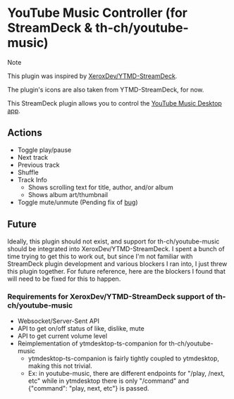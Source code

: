 # YouTube Music Controller (for StreamDeck & th-ch/youtube-music)

> [!NOTE]
> This plugin was inspired by [XeroxDev/YTMD-StreamDeck](https://github.com/XeroxDev/YTMD-StreamDeck).
> 
> The plugin's icons are also taken from YTMD-StreamDeck, for now.

This StreamDeck plugin allows you to control the [YouTube Music Desktop app](https://github.com/th-ch/youtube-music).

## Actions
- Toggle play/pause
- Next track
- Previous track
- Shuffle
- Track Info
  - Shows scrolling text for title, author, and/or album
  - Shows album art/thumbnail
- Toggle mute/unmute (Pending fix of [bug](https://github.com/th-ch/youtube-music/issues/2789))

## Future

Ideally, this plugin should not exist, and support for th-ch/youtube-music
should be integrated into XeroxDev/YTMD-StreamDeck. I spent a bunch of
time trying to get this to work out, but since I'm not familiar with
StreamDeck plugin development and various blockers I ran into, I just
threw this plugin together. For future reference, here are the blockers
I found that will need to be fixed for this to happen.

### Requirements for XeroxDev/YTMD-StreamDeck support of th-ch/youtube-music
- Websocket/Server-Sent API
- API to get on/off status of like, dislike, mute
- API to get current volume level
- Reimplementation of ytmdesktop-ts-companion for th-ch/youtube-music
  - ytmdesktop-ts-companion is fairly tightly coupled to ytmdesktop, making
  this not trivial.
  - Ex: in youtube-music, there are different endpoints for "/play, /next, etc"
  while in ytmdesktop there is only "/command" and {"command": "play, next, etc"} is passed.